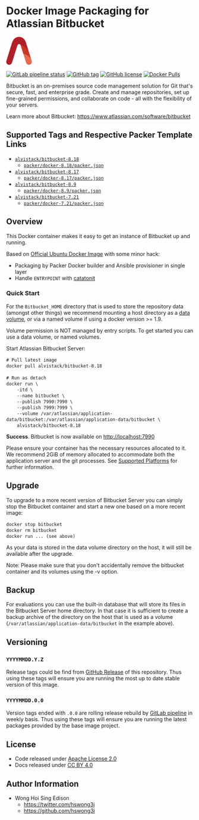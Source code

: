 # Docker Image Packaging for Atlassian Bitbucket

<a href="https://alvistack.com" title="AlviStack" target="_blank"><img src="/alvistack.svg" height="75" alt="AlviStack"></a>

[![GitLab pipeline
status](https://img.shields.io/gitlab/pipeline/alvistack/docker-bitbucket/master)](https://gitlab.com/alvistack/docker-bitbucket/-/pipelines)
[![GitHub
tag](https://img.shields.io/github/tag/alvistack/docker-bitbucket.svg)](https://github.com/alvistack/docker-bitbucket/tags)
[![GitHub
license](https://img.shields.io/github/license/alvistack/docker-bitbucket.svg)](https://github.com/alvistack/docker-bitbucket/blob/master/LICENSE)
[![Docker
Pulls](https://img.shields.io/docker/pulls/alvistack/bitbucket-8.18.svg)](https://hub.docker.com/r/alvistack/bitbucket-8.18)

Bitbucket is an on-premises source code management solution for Git
that's secure, fast, and enterprise grade. Create and manage
repositories, set up fine-grained permissions, and collaborate on code -
all with the flexibility of your servers.

Learn more about Bitbucket:
<https://www.atlassian.com/software/bitbucket>

## Supported Tags and Respective Packer Template Links

-   [`alvistack/bitbucket-8.18`](https://hub.docker.com/r/alvistack/bitbucket-8.18)
    -   [`packer/docker-8.18/packer.json`](https://github.com/alvistack/docker-bitbucket/blob/master/packer/docker-8.18/packer.json)
-   [`alvistack/bitbucket-8.17`](https://hub.docker.com/r/alvistack/bitbucket-8.17)
    -   [`packer/docker-8.17/packer.json`](https://github.com/alvistack/docker-bitbucket/blob/master/packer/docker-8.17/packer.json)
-   [`alvistack/bitbucket-8.9`](https://hub.docker.com/r/alvistack/bitbucket-8.9)
    -   [`packer/docker-8.9/packer.json`](https://github.com/alvistack/docker-bitbucket/blob/master/packer/docker-8.9/packer.json)
-   [`alvistack/bitbucket-7.21`](https://hub.docker.com/r/alvistack/bitbucket-7.21)
    -   [`packer/docker-7.21/packer.json`](https://github.com/alvistack/docker-bitbucket/blob/master/packer/docker-7.21/packer.json)

## Overview

This Docker container makes it easy to get an instance of Bitbucket up
and running.

Based on [Official Ubuntu Docker
Image](https://hub.docker.com/_/ubuntu/) with some minor hack:

-   Packaging by Packer Docker builder and Ansible provisioner in single
    layer
-   Handle `ENTRYPOINT` with
    [catatonit](https://github.com/openSUSE/catatonit)

### Quick Start

For the `Bitbucket_HOME` directory that is used to store the repository
data (amongst other things) we recommend mounting a host directory as a
[data
volume](https://docs.docker.com/engine/tutorials/dockervolumes/#/data-volumes),
or via a named volume if using a docker version \>= 1.9.

Volume permission is NOT managed by entry scripts. To get started you
can use a data volume, or named volumes.

Start Atlassian Bitbucket Server:

    # Pull latest image
    docker pull alvistack/bitbucket-8.18

    # Run as detach
    docker run \
        -itd \
        --name bitbucket \
        --publish 7990:7990 \
        --publish 7999:7999 \
        --volume /var/atlassian/application-data/bitbucket:/var/atlassian/application-data/bitbucket \
        alvistack/bitbucket-8.18

**Success**. Bitbucket is now available on <http://localhost:7990>

Please ensure your container has the necessary resources allocated to
it. We recommend 2GiB of memory allocated to accommodate both the
application server and the git processes. See [Supported
Platforms](https://confluence.atlassian.com/display/Bitbucket/Supported+Platforms)
for further information.

## Upgrade

To upgrade to a more recent version of Bitbucket Server you can simply
stop the Bitbucket container and start a new one based on a more recent
image:

    docker stop bitbucket
    docker rm bitbucket
    docker run ... (see above)

As your data is stored in the data volume directory on the host, it will
still be available after the upgrade.

Note: Please make sure that you don't accidentally remove the bitbucket
container and its volumes using the -v option.

## Backup

For evaluations you can use the built-in database that will store its
files in the Bitbucket Server home directory. In that case it is
sufficient to create a backup archive of the directory on the host that
is used as a volume (`/var/atlassian/application-data/bitbucket` in the
example above).

## Versioning

### `YYYYMMDD.Y.Z`

Release tags could be find from [GitHub
Release](https://github.com/alvistack/docker-bitbucket/tags) of this
repository. Thus using these tags will ensure you are running the most
up to date stable version of this image.

### `YYYYMMDD.0.0`

Version tags ended with `.0.0` are rolling release rebuild by [GitLab
pipeline](https://gitlab.com/alvistack/docker-bitbucket/-/pipelines) in
weekly basis. Thus using these tags will ensure you are running the
latest packages provided by the base image project.

## License

-   Code released under [Apache License 2.0](LICENSE)
-   Docs released under [CC BY
    4.0](http://creativecommons.org/licenses/by/4.0/)

## Author Information

-   Wong Hoi Sing Edison
    -   <https://twitter.com/hswong3i>
    -   <https://github.com/hswong3i>
